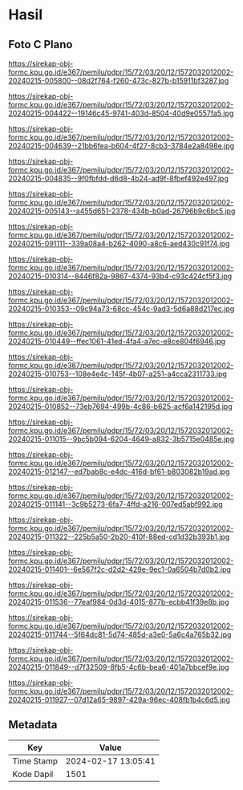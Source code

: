 # Hasil

## Foto C Plano

https://sirekap-obj-formc.kpu.go.id/e367/pemilu/pdpr/15/72/03/20/12/1572032012002-20240215-005800--08d2f764-f260-473c-827b-b15911bf3287.jpg

https://sirekap-obj-formc.kpu.go.id/e367/pemilu/pdpr/15/72/03/20/12/1572032012002-20240215-004422--19146c45-9741-403d-8504-40d9e0557fa5.jpg

https://sirekap-obj-formc.kpu.go.id/e367/pemilu/pdpr/15/72/03/20/12/1572032012002-20240215-004639--21bb6fea-b604-4f27-8cb3-3784e2a8498e.jpg

https://sirekap-obj-formc.kpu.go.id/e367/pemilu/pdpr/15/72/03/20/12/1572032012002-20240215-004835--9f0fbfdd-d6d8-4b24-ad9f-8fbef492e497.jpg

https://sirekap-obj-formc.kpu.go.id/e367/pemilu/pdpr/15/72/03/20/12/1572032012002-20240215-005143--a455d651-2378-434b-b0ad-26796b9c6bc5.jpg

https://sirekap-obj-formc.kpu.go.id/e367/pemilu/pdpr/15/72/03/20/12/1572032012002-20240215-091111--339a08a4-b262-4090-a8c6-aed430c91f74.jpg

https://sirekap-obj-formc.kpu.go.id/e367/pemilu/pdpr/15/72/03/20/12/1572032012002-20240215-010314--8446f82a-9867-4374-93b4-c93c424cf5f3.jpg

https://sirekap-obj-formc.kpu.go.id/e367/pemilu/pdpr/15/72/03/20/12/1572032012002-20240215-010353--09c94a73-68cc-454c-9ad3-5d6a88d217ec.jpg

https://sirekap-obj-formc.kpu.go.id/e367/pemilu/pdpr/15/72/03/20/12/1572032012002-20240215-010449--ffec1061-41ed-4fa4-a7ec-e8ce804f6946.jpg

https://sirekap-obj-formc.kpu.go.id/e367/pemilu/pdpr/15/72/03/20/12/1572032012002-20240215-010753--108e4e4c-145f-4b07-a251-a4cca2311733.jpg

https://sirekap-obj-formc.kpu.go.id/e367/pemilu/pdpr/15/72/03/20/12/1572032012002-20240215-010852--73eb7694-499b-4c86-b625-acf6a142195d.jpg

https://sirekap-obj-formc.kpu.go.id/e367/pemilu/pdpr/15/72/03/20/12/1572032012002-20240215-011015--9bc5b094-6204-4649-a832-3b5715e0485e.jpg

https://sirekap-obj-formc.kpu.go.id/e367/pemilu/pdpr/15/72/03/20/12/1572032012002-20240215-012147--ed7bab8c-e4dc-416d-bf61-b803082b19ad.jpg

https://sirekap-obj-formc.kpu.go.id/e367/pemilu/pdpr/15/72/03/20/12/1572032012002-20240215-011141--3c9b5273-6fa7-4ffd-a216-007ed5abf992.jpg

https://sirekap-obj-formc.kpu.go.id/e367/pemilu/pdpr/15/72/03/20/12/1572032012002-20240215-011322--225b5a50-2b20-410f-88ed-cd1d32b393b1.jpg

https://sirekap-obj-formc.kpu.go.id/e367/pemilu/pdpr/15/72/03/20/12/1572032012002-20240215-011401--6e567f2c-d2d2-429e-9ec1-0a6504b7d0b2.jpg

https://sirekap-obj-formc.kpu.go.id/e367/pemilu/pdpr/15/72/03/20/12/1572032012002-20240215-011536--77eaf984-0d3d-4015-877b-ecbb41f39e8b.jpg

https://sirekap-obj-formc.kpu.go.id/e367/pemilu/pdpr/15/72/03/20/12/1572032012002-20240215-011744--5f64dc81-5d74-485d-a3e0-5a6c4a765b32.jpg

https://sirekap-obj-formc.kpu.go.id/e367/pemilu/pdpr/15/72/03/20/12/1572032012002-20240215-011849--d7f32509-8fb5-4c6b-bea6-401a7bbcef9e.jpg

https://sirekap-obj-formc.kpu.go.id/e367/pemilu/pdpr/15/72/03/20/12/1572032012002-20240215-011927--07d12a65-9897-429a-96ec-408fb1b4c6d5.jpg


## Metadata

| Key        | Value               |
| ---------- | ------------------- |
| Time Stamp | 2024-02-17 13:05:41 |
| Kode Dapil | 1501                |



